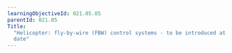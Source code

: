 ```yaml
---
learningObjectiveId: 021.05.05
parentId: 021.05
Title:
  "Helicopter: fly-by-wire (FBW) control systems - to be introduced at a later
  date"
---
```




